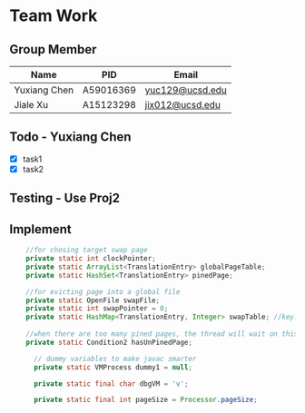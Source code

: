 # Team Work
## Group Member
|Name|PID|Email|
|-|-|-|
|Yuxiang Chen|A59016369|yuc129@ucsd.edu|
|Jiale Xu|A15123298|jix012@ucsd.edu|
## Todo - Yuxiang Chen
- [x] task1
- [x] task2
## Testing - Use Proj2
## Implement
```java
    //for chosing target swap page
    private static int clockPointer;
    private static ArrayList<TranslationEntry> globalPageTable;
    private static HashSet<TranslationEntry> pinedPage;

    //for evicting page into a global file
    private static OpenFile swapFile;
    private static int swapPointer = 0;
    private static HashMap<TranslationEntry, Integer> swapTable; //key: pageTable, value: swap slots
    
    //when there are too many pined pages, the thread will wait on this condition vairable.
    private static Condition2 hasUnPinedPage;

	  // dummy variables to make javac smarter
	  private static VMProcess dummy1 = null;

	  private static final char dbgVM = 'v';

	  private static final int pageSize = Processor.pageSize;

    

    
```

